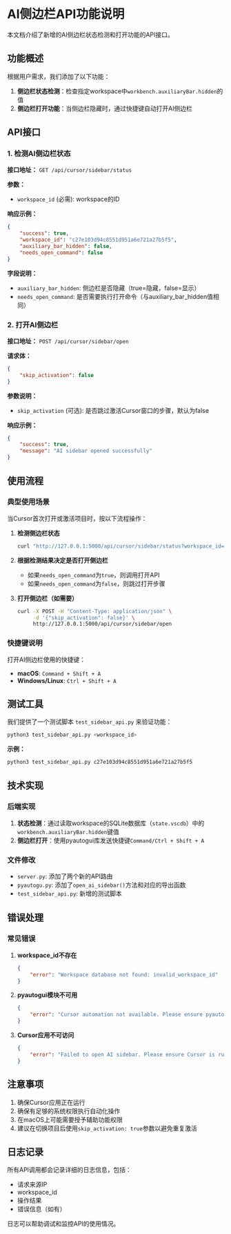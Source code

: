 # AI侧边栏API功能说明

本文档介绍了新增的AI侧边栏状态检测和打开功能的API接口。

## 功能概述

根据用户需求，我们添加了以下功能：

1. **侧边栏状态检测**：检查指定workspace中`workbench.auxiliaryBar.hidden`的值
2. **侧边栏打开功能**：当侧边栏隐藏时，通过快捷键自动打开AI侧边栏

## API接口

### 1. 检测AI侧边栏状态

**接口地址：** `GET /api/cursor/sidebar/status`

**参数：**
- `workspace_id` (必需): workspace的ID

**响应示例：**
```json
{
    "success": true,
    "workspace_id": "c27e103d94c8551d951a6e721a27b5f5",
    "auxiliary_bar_hidden": false,
    "needs_open_command": false
}
```

**字段说明：**
- `auxiliary_bar_hidden`: 侧边栏是否隐藏（true=隐藏，false=显示）
- `needs_open_command`: 是否需要执行打开命令（与auxiliary_bar_hidden值相同）

### 2. 打开AI侧边栏

**接口地址：** `POST /api/cursor/sidebar/open`

**请求体：**
```json
{
    "skip_activation": false
}
```

**参数说明：**
- `skip_activation` (可选): 是否跳过激活Cursor窗口的步骤，默认为false

**响应示例：**
```json
{
    "success": true,
    "message": "AI sidebar opened successfully"
}
```

## 使用流程

### 典型使用场景

当Cursor首次打开或激活项目时，按以下流程操作：

1. **检测侧边栏状态**
   ```bash
   curl "http://127.0.0.1:5000/api/cursor/sidebar/status?workspace_id=YOUR_WORKSPACE_ID"
   ```

2. **根据检测结果决定是否打开侧边栏**
   - 如果`needs_open_command`为`true`，则调用打开API
   - 如果`needs_open_command`为`false`，则跳过打开步骤

3. **打开侧边栏（如需要）**
   ```bash
   curl -X POST -H "Content-Type: application/json" \
        -d '{"skip_activation": false}' \
        http://127.0.0.1:5000/api/cursor/sidebar/open
   ```

### 快捷键说明

打开AI侧边栏使用的快捷键：
- **macOS**: `Command + Shift + A`
- **Windows/Linux**: `Ctrl + Shift + A`

## 测试工具

我们提供了一个测试脚本 `test_sidebar_api.py` 来验证功能：

```bash
python3 test_sidebar_api.py <workspace_id>
```

**示例：**
```bash
python3 test_sidebar_api.py c27e103d94c8551d951a6e721a27b5f5
```

## 技术实现

### 后端实现

1. **状态检测**：通过读取workspace的SQLite数据库（`state.vscdb`）中的`workbench.auxiliaryBar.hidden`键值
2. **侧边栏打开**：使用pyautogui库发送快捷键`Command/Ctrl + Shift + A`

### 文件修改

- `server.py`: 添加了两个新的API路由
- `pyautogu.py`: 添加了`open_ai_sidebar()`方法和对应的导出函数
- `test_sidebar_api.py`: 新增的测试脚本

## 错误处理

### 常见错误

1. **workspace_id不存在**
   ```json
   {
       "error": "Workspace database not found: invalid_workspace_id"
   }
   ```

2. **pyautogui模块不可用**
   ```json
   {
       "error": "Cursor automation not available. Please ensure pyautogu.py is properly configured."
   }
   ```

3. **Cursor应用不可访问**
   ```json
   {
       "error": "Failed to open AI sidebar. Please ensure Cursor is running and accessible."
   }
   ```

## 注意事项

1. 确保Cursor应用正在运行
2. 确保有足够的系统权限执行自动化操作
3. 在macOS上可能需要授予辅助功能权限
4. 建议在切换项目后使用`skip_activation: true`参数以避免重复激活

## 日志记录

所有API调用都会记录详细的日志信息，包括：
- 请求来源IP
- workspace_id
- 操作结果
- 错误信息（如有）

日志可以帮助调试和监控API的使用情况。